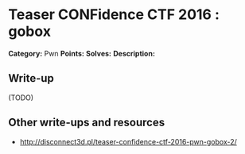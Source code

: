 # Teaser CONFidence CTF 2016 : gobox

**Category:** Pwn
**Points:** 
**Solves:** 
**Description:**



## Write-up

(TODO)

## Other write-ups and resources

* http://disconnect3d.pl/teaser-confidence-ctf-2016-pwn-gobox-2/
